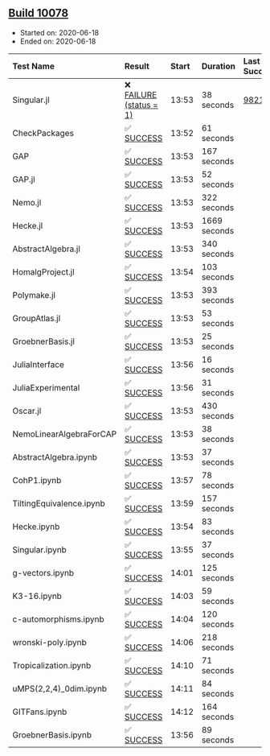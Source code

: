 ## [Build 10078](https://oscarci.mathematik.uni-kl.de/job/oscar/10078/)

* Started on: 2020-06-18
* Ended on: 2020-06-18

| Test Name    | Result | Start | Duration | Last Success | First Failure |
|:-------------|:-------|:------|:---------|:-------------|:--------------|
| Singular.jl | ❌ [FAILURE (status = 1)](https://oscarci.mathematik.uni-kl.de/job/oscar/10078/artifact/logs/build-10078/Singular.jl.log) | 13:53 | 38 seconds | [9821](https://oscarci.mathematik.uni-kl.de/job/oscar/9821/) | [9822](https://oscarci.mathematik.uni-kl.de/job/oscar/9822/) |
| CheckPackages | ✅ [SUCCESS](https://oscarci.mathematik.uni-kl.de/job/oscar/10078/artifact/logs/build-10078/CheckPackages.log) | 13:52 | 61 seconds |  |  |
| GAP | ✅ [SUCCESS](https://oscarci.mathematik.uni-kl.de/job/oscar/10078/artifact/logs/build-10078/GAP.log) | 13:53 | 167 seconds |  |  |
| GAP.jl | ✅ [SUCCESS](https://oscarci.mathematik.uni-kl.de/job/oscar/10078/artifact/logs/build-10078/GAP.jl.log) | 13:53 | 52 seconds |  |  |
| Nemo.jl | ✅ [SUCCESS](https://oscarci.mathematik.uni-kl.de/job/oscar/10078/artifact/logs/build-10078/Nemo.jl.log) | 13:53 | 322 seconds |  |  |
| Hecke.jl | ✅ [SUCCESS](https://oscarci.mathematik.uni-kl.de/job/oscar/10078/artifact/logs/build-10078/Hecke.jl.log) | 13:53 | 1669 seconds |  |  |
| AbstractAlgebra.jl | ✅ [SUCCESS](https://oscarci.mathematik.uni-kl.de/job/oscar/10078/artifact/logs/build-10078/AbstractAlgebra.jl.log) | 13:53 | 340 seconds |  |  |
| HomalgProject.jl | ✅ [SUCCESS](https://oscarci.mathematik.uni-kl.de/job/oscar/10078/artifact/logs/build-10078/HomalgProject.jl.log) | 13:54 | 103 seconds |  |  |
| Polymake.jl | ✅ [SUCCESS](https://oscarci.mathematik.uni-kl.de/job/oscar/10078/artifact/logs/build-10078/Polymake.jl.log) | 13:53 | 393 seconds |  |  |
| GroupAtlas.jl | ✅ [SUCCESS](https://oscarci.mathematik.uni-kl.de/job/oscar/10078/artifact/logs/build-10078/GroupAtlas.jl.log) | 13:53 | 53 seconds |  |  |
| GroebnerBasis.jl | ✅ [SUCCESS](https://oscarci.mathematik.uni-kl.de/job/oscar/10078/artifact/logs/build-10078/GroebnerBasis.jl.log) | 13:53 | 25 seconds |  |  |
| JuliaInterface | ✅ [SUCCESS](https://oscarci.mathematik.uni-kl.de/job/oscar/10078/artifact/logs/build-10078/JuliaInterface.log) | 13:56 | 16 seconds |  |  |
| JuliaExperimental | ✅ [SUCCESS](https://oscarci.mathematik.uni-kl.de/job/oscar/10078/artifact/logs/build-10078/JuliaExperimental.log) | 13:56 | 31 seconds |  |  |
| Oscar.jl | ✅ [SUCCESS](https://oscarci.mathematik.uni-kl.de/job/oscar/10078/artifact/logs/build-10078/Oscar.jl.log) | 13:53 | 430 seconds |  |  |
| NemoLinearAlgebraForCAP | ✅ [SUCCESS](https://oscarci.mathematik.uni-kl.de/job/oscar/10078/artifact/logs/build-10078/NemoLinearAlgebraForCAP.log) | 13:53 | 38 seconds |  |  |
| AbstractAlgebra.ipynb | ✅ [SUCCESS](https://oscarci.mathematik.uni-kl.de/job/oscar/10078/artifact/logs/build-10078/AbstractAlgebra.ipynb.log) | 13:53 | 37 seconds |  |  |
| CohP1.ipynb | ✅ [SUCCESS](https://oscarci.mathematik.uni-kl.de/job/oscar/10078/artifact/logs/build-10078/CohP1.ipynb.log) | 13:57 | 78 seconds |  |  |
| TiltingEquivalence.ipynb | ✅ [SUCCESS](https://oscarci.mathematik.uni-kl.de/job/oscar/10078/artifact/logs/build-10078/TiltingEquivalence.ipynb.log) | 13:59 | 157 seconds |  |  |
| Hecke.ipynb | ✅ [SUCCESS](https://oscarci.mathematik.uni-kl.de/job/oscar/10078/artifact/logs/build-10078/Hecke.ipynb.log) | 13:54 | 83 seconds |  |  |
| Singular.ipynb | ✅ [SUCCESS](https://oscarci.mathematik.uni-kl.de/job/oscar/10078/artifact/logs/build-10078/Singular.ipynb.log) | 13:55 | 37 seconds |  |  |
| g-vectors.ipynb | ✅ [SUCCESS](https://oscarci.mathematik.uni-kl.de/job/oscar/10078/artifact/logs/build-10078/g-vectors.ipynb.log) | 14:01 | 125 seconds |  |  |
| K3-16.ipynb | ✅ [SUCCESS](https://oscarci.mathematik.uni-kl.de/job/oscar/10078/artifact/logs/build-10078/K3-16.ipynb.log) | 14:03 | 59 seconds |  |  |
| c-automorphisms.ipynb | ✅ [SUCCESS](https://oscarci.mathematik.uni-kl.de/job/oscar/10078/artifact/logs/build-10078/c-automorphisms.ipynb.log) | 14:04 | 120 seconds |  |  |
| wronski-poly.ipynb | ✅ [SUCCESS](https://oscarci.mathematik.uni-kl.de/job/oscar/10078/artifact/logs/build-10078/wronski-poly.ipynb.log) | 14:06 | 218 seconds |  |  |
| Tropicalization.ipynb | ✅ [SUCCESS](https://oscarci.mathematik.uni-kl.de/job/oscar/10078/artifact/logs/build-10078/Tropicalization.ipynb.log) | 14:10 | 71 seconds |  |  |
| uMPS(2,2,4)_0dim.ipynb | ✅ [SUCCESS](https://oscarci.mathematik.uni-kl.de/job/oscar/10078/artifact/logs/build-10078/uMPS-2-2-4-_0dim.ipynb.log) | 14:11 | 84 seconds |  |  |
| GITFans.ipynb | ✅ [SUCCESS](https://oscarci.mathematik.uni-kl.de/job/oscar/10078/artifact/logs/build-10078/GITFans.ipynb.log) | 14:12 | 164 seconds |  |  |
| GroebnerBasis.ipynb | ✅ [SUCCESS](https://oscarci.mathematik.uni-kl.de/job/oscar/10078/artifact/logs/build-10078/GroebnerBasis.ipynb.log) | 13:56 | 89 seconds |  |  |
